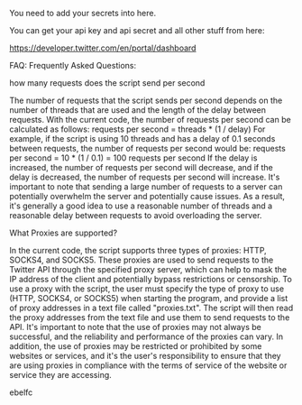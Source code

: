 You need to add your secrets into here. 

You can get your api key and api secret and all other stuff from here: 

https://developer.twitter.com/en/portal/dashboard



FAQ: 
Frequently Asked Questions: 

how many requests does the script send per second


The number of requests that the script sends per second depends on the number of threads that are used and the length of the delay between requests. With the current code, the number of requests per second can be calculated as follows:
requests per second = threads * (1 / delay)
For example, if the script is using 10 threads and has a delay of 0.1 seconds between requests, the number of requests per second would be:
requests per second = 10 * (1 / 0.1) = 100 requests per second
If the delay is increased, the number of requests per second will decrease, and if the delay is decreased, the number of requests per second will increase.
It's important to note that sending a large number of requests to a server can potentially overwhelm the server and potentially cause issues. As a result, it's generally a good idea to use a reasonable number of threads and a reasonable delay between requests to avoid overloading the server.

What Proxies are supported?


In the current code, the script supports three types of proxies: HTTP, SOCKS4, and SOCKS5. These proxies are used to send requests to the Twitter API through the specified proxy server, which can help to mask the IP address of the client and potentially bypass restrictions or censorship.
To use a proxy with the script, the user must specify the type of proxy to use (HTTP, SOCKS4, or SOCKS5) when starting the program, and provide a list of proxy addresses in a text file called "proxies.txt". The script will then read the proxy addresses from the text file and use them to send requests to the API.
It's important to note that the use of proxies may not always be successful, and the reliability and performance of the proxies can vary. In addition, the use of proxies may be restricted or prohibited by some websites or services, and it's the user's responsibility to ensure that they are using proxies in compliance with the terms of service of the website or service they are accessing.

ebelfc